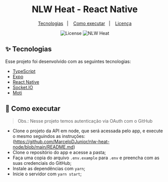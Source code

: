 <h1 align="center">NLW Heat - React Native</h1>

<p align="center">
  <a href="#-tecnologias">Tecnologias</a>&nbsp;&nbsp;&nbsp;|&nbsp;&nbsp;&nbsp;
  <a href="#-como-executar">Como executar</a>&nbsp;&nbsp;&nbsp;|&nbsp;&nbsp;&nbsp;
  <a href="#-licença">Licença</a>
</p>

<p align="center">
  <img alt="License" src="https://img.shields.io/static/v1?label=license&message=MIT&color=8257E5&labelColor=000000">
  <img src="https://img.shields.io/static/v1?label=NLW&message=Heat&color=8257E5&labelColor=000000" alt="NLW Heat" />
</p>

## ✨ Tecnologias

Esse projeto foi desenvolvido com as seguintes tecnologias:

- [TypeScript](https://www.typescriptlang.org/)
- [Expo](https://expo.dev/)
- [React Native](https://reactnative.dev)
- [Socket.IO](https://socket.io/)
- [Moti](https://moti.fyi)

## 🚀 Como executar

> Obs.: Nesse projeto temos autenticação via OAuth com o GitHub

- Clone o projeto da API em node, que será acessada pelo app, e execute o mesmo seguindos as instruções: 
(https://github.com/MarceloDJunior/nlw-heat-node/blob/main/README.md)
- Clone o repositório do app e acesse a pasta;
- Faça uma copia do arquivo `.env.example` para `.env` e preencha com as suas credenciais do GitHub;
- Instale as dependências com `yarn`;
- Inicie o servidor com `yarn start`;